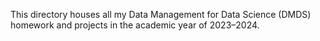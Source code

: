 This directory houses all my Data Management for Data Science (DMDS) homework and projects in the academic year of 2023–2024.

